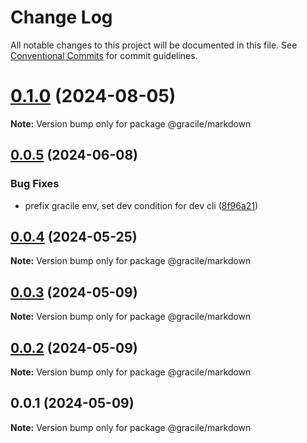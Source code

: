 # Change Log

All notable changes to this project will be documented in this file.
See [Conventional Commits](https://conventionalcommits.org) for commit guidelines.

# [0.1.0](https://github.com/gracile-web/gracile/compare/@gracile/markdown@0.1.0-next.2...@gracile/markdown@0.1.0) (2024-08-05)

**Note:** Version bump only for package @gracile/markdown

## [0.0.5](https://github.com/gracile-web/gracile/compare/@gracile/markdown@0.0.4...@gracile/markdown@0.0.5) (2024-06-08)

### Bug Fixes

* prefix gracile env, set dev condition for dev cli ([8f96a21](https://github.com/gracile-web/gracile/commit/8f96a2175c6d554a9e21126bdb023248a40c5647))

## [0.0.4](https://github.com/gracile-web/gracile/compare/@gracile/markdown@0.0.3...@gracile/markdown@0.0.4) (2024-05-25)

**Note:** Version bump only for package @gracile/markdown

## [0.0.3](https://github.com/gracile-web/gracile/compare/@gracile/markdown@0.0.2...@gracile/markdown@0.0.3) (2024-05-09)

**Note:** Version bump only for package @gracile/markdown

## [0.0.2](https://github.com/gracile-web/gracile/compare/@gracile/markdown@0.0.1...@gracile/markdown@0.0.2) (2024-05-09)

**Note:** Version bump only for package @gracile/markdown

## 0.0.1 (2024-05-09)

**Note:** Version bump only for package @gracile/markdown
